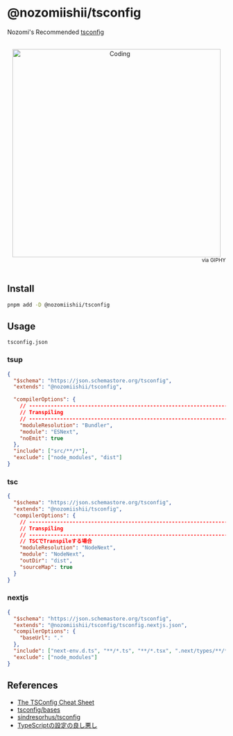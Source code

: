 # @nozomiishii/tsconfig

Nozomi's Recommended [tsconfig](https://www.typescriptlang.org/tsconfig)

<!-- Main Image -->
<br>
<div align="center">
  <img src="https://media.giphy.com/media/zWpm4CRynyYrC/giphy.gif" alt="Coding" width="480" />
</div>
<div align="right">
  <small>via GIPHY</small>
</div>
<br>

## Install

```bash
pnpm add -D @nozomiishii/tsconfig
```

## Usage

`tsconfig.json`

### tsup

```json
{
  "$schema": "https://json.schemastore.org/tsconfig",
  "extends": "@nozomiishii/tsconfig",

  "compilerOptions": {
    // ----------------------------------------------------------------
    // Transpiling
    // ----------------------------------------------------------------
    "moduleResolution": "Bundler",
    "module": "ESNext",
    "noEmit": true
  },
  "include": ["src/**/*"],
  "exclude": ["node_modules", "dist"]
}
```

### tsc

```json
{
  "$schema": "https://json.schemastore.org/tsconfig",
  "extends": "@nozomiishii/tsconfig",
  "compilerOptions": {
    // ----------------------------------------------------------------
    // Transpiling
    // ----------------------------------------------------------------
    // TSCでTranspileする場合
    "moduleResolution": "NodeNext",
    "module": "NodeNext",
    "outDir": "dist",
    "sourceMap": true
  }
}
```

### nextjs

```json
{
  "$schema": "https://json.schemastore.org/tsconfig",
  "extends": "@nozomiishii/tsconfig/tsconfig.nextjs.json",
  "compilerOptions": {
    "baseUrl": "."
  },
  "include": ["next-env.d.ts", "**/*.ts", "**/*.tsx", ".next/types/**/*.ts"],
  "exclude": ["node_modules"]
}
```

## References

- [The TSConfig Cheat Sheet](https://www.totaltypescript.com/tsconfig-cheat-sheet)
- [tsconfig/bases](https://github.com/tsconfig/bases)
- [sindresorhus/tsconfig](https://github.com/sindresorhus/tsconfig)
- [TypeScriptの設定の良し悪し](https://gist.github.com/azu/56a0411d69e2fc333d545bfe57933d07)
